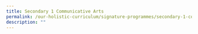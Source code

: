 ```yaml
---
title: Secondary 1 Communicative Arts
permalink: /our-holistic-curriculum/signature-programmes/secondary-1-communicative-arts/
description: ""
---
```


